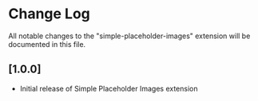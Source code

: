 # Change Log

All notable changes to the "simple-placeholder-images" extension will be documented in this file.

## [1.0.0]

- Initial release of Simple Placeholder Images extension